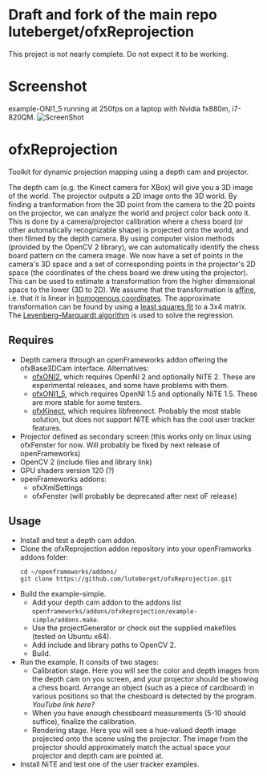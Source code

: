 Draft and fork of the main repo luteberget/ofxReprojection
=====
This project is not nearly complete. Do not expect it to be working.

Screenshot
=====
example-ONI1_5 running at 250fps on a laptop with Nvidia fx880m, i7-820QM.
![ScreenShot](https://raw.github.com/tomana/ofxReprojection/master/screenshot.png)

ofxReprojection
===============

Toolkit for dynamic projection mapping using a depth cam and projector. 

The depth cam (e.g. the Kinect camera for XBox)
will give you a 3D image of the world. The projector outputs a 2D image onto the 3D world. By finding a 
tranformation from the 3D point from the camera to the 2D points on the projector, we can analyze the world and 
project color back onto it. This is done by a camera/projector calibration where a chess board (or other automatically recognizable
shape) is projected onto the world, and then filmed by the depth camera. By using computer vision methods (provided by the OpenCV 2 library), we can 
automatically identify the chess board pattern on the camera image. We now have a set of points in the camera's 3D space and 
a set of corresponding points in the projector's 2D space (the coordinates of the chess board we drew using the projector).
This can be used to estimate a transformation from the higher dimensional space to the lower (3D to 2D). We assume that
the transformation is [affine](http://en.wikipedia.org/wiki/Affine_transformation), i.e. that it is linear in 
[homogenous coordinates](http://en.wikipedia.org/wiki/Homogeneous_coordinates). The approximate transformation can be found by using
a [least squares fit](http://en.wikipedia.org/wiki/Least_squares) to a 3x4 matrix.  The [Levenberg–Marquardt algorithm](http://en.wikipedia.org/wiki/Levenberg%E2%80%93Marquardt_algorithm)
is used to solve the regression.

Requires
--------
* Depth camera through an openFrameworks addon offering the ofxBase3DCam interface. Alternatives:
  * [ofxONI2](https://github.com/luteberget/ofxONI2), which requires OpenNI 2 and optionally NiTE 2. These are experimental releases, and some have problems with them.
  * [ofxONI1_5](https://github.com/tomana/ofxONI1_5), which requires OpenNI 1.5 and optionally NiTE 1.5. These are more stable for some testers.
  * [ofxKinect](https://github.com/kylemcdonald/ofxKinect), which requires libfreenect. Probably the most stable solution, but does not support NiTE which has the cool user tracker features.
* Projector defined as secondary screen (this works only on linux using ofxFenster for now. Will probably be fixed by next release of openFrameworks)
* OpenCV 2 (include files and library link)
* GPU shaders version 120 (?)
* openFrameworks addons:
  * ofxXmlSettings
  * ofxFenster (will probably be deprecated after next oF release)
  
Usage
-----
* Install and test a depth cam addon.
* Clone the ofxReprojection addon repository into your openFramworks addons folder:
    ```
    cd ~/openframeworks/addons/
    git clone https://github.com/luteberget/ofxReprojection.git
    ```
* Build the example-simple.
  * Add your depth cam addon to the addons list ```openframeworks/addons/ofxReprojection/example-simple/addons.make```.
  * Use the projectGenerator or check out the supplied makefiles (tested on Ubuntu x64).
  * Add include and library paths to OpenCV 2.
  * Build.
* Run the example. It consits of two stages:
  * Calibration stage. Here you will see the color and depth images from the depth cam on you screen, and your projector should
    be showing a chess board. Arrange an object (such as a piece of cardboard) in various positions so that the chesboard
    is detected by the program. *YouTube link here?*
  * When you have enough chessboard measurements (5-10 should suffice), finalize the calibration.
  * Rendering stage. Here you will see a hue-valued depth image projected onto the scene using the projector. The image
    from the projector should approximately match the actual space your projector and depth cam are pointed at.
* Install NiTE and test one of the user tracker examples.
